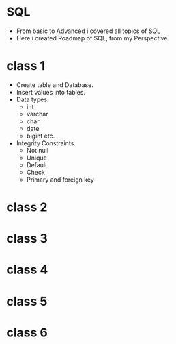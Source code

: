 # SQL 
+ From basic to Advanced i covered all topics of SQL
+ Here i created Roadmap of SQL, from my Perspective.

# class 1
+ Create table and Database.
+ Insert values into tables.
+ Data types.
  - int 
  - varchar
  - char
  - date
  - bigint etc.
+ Integrity Constraints.
  - Not null
  - Unique
  - Default
  - Check
  - Primary and foreign key
# class 2
# class 3
# class 4
# class 5
# class 6
